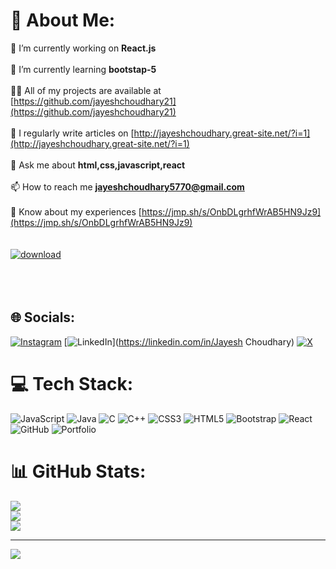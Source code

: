 # 💫 About Me:
 🔭 I’m currently working on **React.js**<br><br>🌱 I’m currently learning **bootstap-5**<br><br> 👨‍💻 All of my projects are available at [https://github.com/jayeshchoudhary21](https://github.com/jayeshchoudhary21)<br><br> 📝 I regularly write articles on [http://jayeshchoudhary.great-site.net/?i=1](http://jayeshchoudhary.great-site.net/?i=1)<br><br> 💬 Ask me about **html,css,javascript,react**<br><br> 📫 How to reach me **jayeshchoudhary5770@gmail.com**<br><br> 📄 Know about my experiences [https://jmp.sh/s/OnbDLgrhfWrAB5HN9Jz9](https://jmp.sh/s/OnbDLgrhfWrAB5HN9Jz9)<br>
<br><br>
<a href="https://imgbb.com/"><img src="https://i.ibb.co/wwmkGwj/download.png" alt="download" border="0"></a><br /><a target='_blank' href='https://imgbb.com/'></a><br />
<br><br>
## 🌐 Socials:
[![Instagram](https://img.shields.io/badge/Instagram-%23E4405F.svg?logo=Instagram&logoColor=white)](https://instagram.com/thenameis_.jayesh) [![LinkedIn](https://img.shields.io/badge/LinkedIn-%230077B5.svg?logo=linkedin&logoColor=white)](https://linkedin.com/in/Jayesh Choudhary) [![X](https://img.shields.io/badge/X-black.svg?logo=X&logoColor=white)](https://x.com/thisisajayesh) 

# 💻 Tech Stack:
![JavaScript](https://img.shields.io/badge/javascript-%23323330.svg?style=for-the-badge&logo=javascript&logoColor=%23F7DF1E) ![Java](https://img.shields.io/badge/java-%23ED8B00.svg?style=for-the-badge&logo=openjdk&logoColor=white) ![C](https://img.shields.io/badge/c-%2300599C.svg?style=for-the-badge&logo=c&logoColor=white) ![C++](https://img.shields.io/badge/c++-%2300599C.svg?style=for-the-badge&logo=c%2B%2B&logoColor=white) ![CSS3](https://img.shields.io/badge/css3-%231572B6.svg?style=for-the-badge&logo=css3&logoColor=white) ![HTML5](https://img.shields.io/badge/html5-%23E34F26.svg?style=for-the-badge&logo=html5&logoColor=white) ![Bootstrap](https://img.shields.io/badge/bootstrap-%238511FA.svg?style=for-the-badge&logo=bootstrap&logoColor=white) ![React](https://img.shields.io/badge/react-%2320232a.svg?style=for-the-badge&logo=react&logoColor=%2361DAFB) ![GitHub](https://img.shields.io/badge/github-%23121011.svg?style=for-the-badge&logo=github&logoColor=white) ![Portfolio](https://img.shields.io/badge/Portfolio-%23000000.svg?style=for-the-badge&logo=firefox&logoColor=#FF7139)
# 📊 GitHub Stats:
![](https://github-readme-stats.vercel.app/api?username=JAYESHCHOUDHARY21&theme=dark&hide_border=false&include_all_commits=true&count_private=false)<br/>
![](https://github-readme-streak-stats.herokuapp.com/?user=JAYESHCHOUDHARY21&theme=dark&hide_border=false)<br/>
![](https://github-readme-stats.vercel.app/api/top-langs/?username=JAYESHCHOUDHARY21&theme=dark&hide_border=false&include_all_commits=true&count_private=false&layout=compact)

---
[![](https://visitcount.itsvg.in/api?id=JAYESHCHOUDHARY21&icon=2&color=6)](https://visitcount.itsvg.in)

<!-- Proudly created with GPRM ( https://gprm.itsvg.in ) -->
